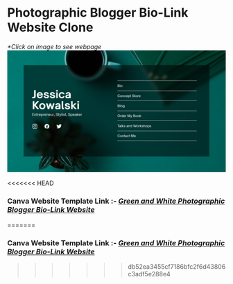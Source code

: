# Photographic Blogger Bio-Link Website Clone

_\*Click on image to see webpage_
[![Bio-Link-Page](img/Bio-link-min.png)](https://kalki2706.github.io/Green-and-White-Photographic-Blogger-Bio-Link-Website-Canva-Clone/)

<<<<<<< HEAD

### **Canva Website Template Link :-** _[Green and White Photographic Blogger Bio-Link Website](https://www.canva.com/design/DAFgaxDb3_4/TfMglmu17tFLftEOfIBoNA/edit?utm_content=DAFgaxDb3_4&utm_campaign=designshare&utm_medium=link2&utm_source=sharebutton)_

=======

### **Canva Website Template Link :-** _[Green and White Photographic Blogger Bio-Link Website](https://www.canva.com/design/DAFgaxDb3_4/TfMglmu17tFLftEOfIBoNA/edit?utm_content=DAFgaxDb3_4&utm_campaign=designshare&utm_medium=link2&utm_source=sharebutton)_

> > > > > > > db52ea3455cf7186bfc2f6d43806c3adf5e288e4
